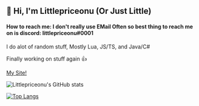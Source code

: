 ## 👋 Hi, I'm Littlepriceonu (Or Just Little)

#### How to reach me: I don't really use EMail Often so best thing to reach me on is discord: littlepriceonu#0001

I do alot of random stuff, Mostly Lua, JS/TS, and Java/C#

Finally working on stuff again 👍

[My Site!](http://littlepriceonu.com/)

![Littlepriceonu's GitHub stats](https://github-readme-stats.vercel.app/api?username=littlepriceonu&show_icons=true&theme=tokyonight)

[![Top Langs](https://github-readme-stats.vercel.app/api/top-langs/?username=littlepriceonu&langs_count=6&theme=tokyonight)](https://github.com/anuraghazra/github-readme-stats)

<!---
littlepriceonu/littlepriceonu is a ✨ special ✨ repository because its `README.md` (this file) appears on your GitHub profile.
You can click the Preview link to take a look at your changes.
--->
